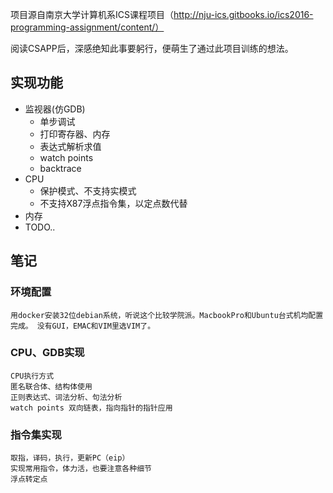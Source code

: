 项目源自南京大学计算机系ICS课程项目（http://nju-ics.gitbooks.io/ics2016-programming-assignment/content/）

阅读CSAPP后，深感绝知此事要躬行，便萌生了通过此项目训练的想法。
## 实现功能

   * 监视器(仿GDB)
       * 单步调试
       * 打印寄存器、内存
       * 表达式解析求值
       * watch points
       * backtrace
   * CPU
       * 保护模式、不支持实模式
       * 不支持X87浮点指令集，以定点数代替
   * 内存
   * TODO..
   
## 笔记    
   ### 环境配置 
    用docker安装32位debian系统，听说这个比较学院派。MacbookPro和Ubuntu台式机均配置完成。 没有GUI，EMAC和VIM里选VIM了。 
   
   ### CPU、GDB实现
    CPU执行方式
    匿名联合体、结构体使用
    正则表达式、词法分析、句法分析
    watch points 双向链表，指向指针的指针应用 
   
   ### 指令集实现
    取指，译码，执行，更新PC（eip）
    实现常用指令，体力活，也要注意各种细节
    浮点转定点
